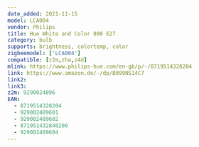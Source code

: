 ```yaml
---
date_added: 2021-11-15
model: LCA004
vendor: Philips
title: Hue White and Color 800 E27
category: bulb
supports: brightness, colortemp, color
zigbeemodel: ['LCA004']
compatible: [z2m,zha,z4d]
mlink: https://www.philips-hue.com/en-gb/p/-/8719514328204
link: https://www.amazon.de/-/dp/B099NS14C7
link2: 
link3: 
z2m: 9290024896
EAN:
  - 8719514328204
  - 929002489601
  - 929002489602
  - 871951432840200
  - 929002489604
---
```

